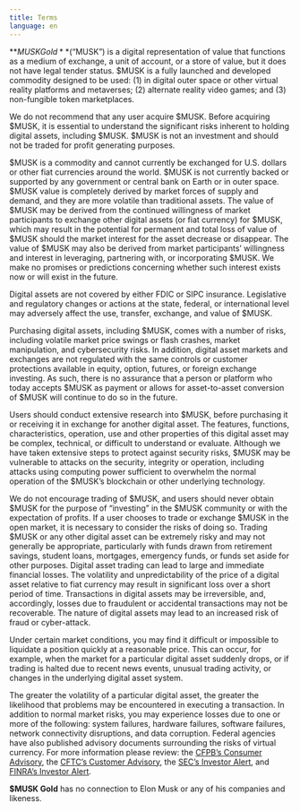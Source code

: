 ```yaml
---
title: Terms
language: en
---
```

**$MUSK Gold** (“$MUSK”) is a digital representation of value that functions as a medium of exchange, a unit of account, or a store of value, but it does not have legal tender status. $MUSK is a fully launched and developed commodity designed to be used: (1) in digital outer space or other virtual reality platforms and metaverses; (2) alternate reality video games; and (3) non-fungible token marketplaces.

We do not recommend that any user acquire $MUSK. Before acquiring $MUSK, it is essential to understand the significant risks inherent to holding digital assets, including $MUSK. $MUSK is not an investment and should not be traded for profit generating purposes.

$MUSK is a commodity and cannot currently be exchanged for U.S. dollars or other fiat currencies around the world. $MUSK is not currently backed or supported by any government or central bank on Earth or in outer space. $MUSK value is completely derived by market forces of supply and demand, and they are more volatile than traditional assets. The value of $MUSK may be derived from the continued willingness of market participants to exchange other digital assets (or fiat currency) for $MUSK, which may result in the potential for permanent and total loss of value of $MUSK should the market interest for the asset decrease or disappear. The value of $MUSK may also be derived from market participants’ willingness and interest in leveraging, partnering with, or incorporating $MUSK. We make no promises or predictions concerning whether such interest exists now or will exist in the future.

Digital assets are not covered by either FDIC or SIPC insurance. Legislative and regulatory changes or actions at the state, federal, or international level may adversely affect the use, transfer, exchange, and value of $MUSK.

Purchasing digital assets, including $MUSK, comes with a number of risks, including volatile market price swings or flash crashes, market manipulation, and cybersecurity risks. In addition, digital asset markets and exchanges are not regulated with the same controls or customer protections available in equity, option, futures, or foreign exchange investing. As such, there is no assurance that a person or platform who today accepts $MUSK as payment or allows for asset-to-asset conversion of $MUSK will continue to do so in the future.

Users should conduct extensive research into $MUSK, before purchasing it or receiving it in exchange for another digital asset. The features, functions, characteristics, operation, use and other properties of this digital asset may be complex, technical, or difficult to understand or evaluate. Although we have taken extensive steps to protect against security risks, $MUSK may be vulnerable to attacks on the security, integrity or operation, including attacks using computing power sufficient to overwhelm the normal operation of the $MUSK’s blockchain or other underlying technology.

We do not encourage trading of $MUSK, and users should never obtain $MUSK for the purpose of “investing” in the $MUSK community or with the expectation of profits. If a user chooses to trade or exchange $MUSK in the open market, it is necessary to consider the risks of doing so. Trading $MUSK or any other digital asset can be extremely risky and may not generally be appropriate, particularly with funds drawn from retirement savings, student loans, mortgages, emergency funds, or funds set aside for other purposes. Digital asset trading can lead to large and immediate financial losses. The volatility and unpredictability of the price of a digital asset relative to fiat currency may result in significant loss over a short period of time. Transactions in digital assets may be irreversible, and, accordingly, losses due to fraudulent or accidental transactions may not be recoverable. The nature of digital assets may lead to an increased risk of fraud or cyber-attack.

Under certain market conditions, you may find it difficult or impossible to liquidate a position quickly at a reasonable price. This can occur, for example, when the market for a particular digital asset suddenly drops, or if trading is halted due to recent news events, unusual trading activity, or changes in the underlying digital asset system.

The greater the volatility of a particular digital asset, the greater the likelihood that problems may be encountered in executing a transaction. In addition to normal market risks, you may experience losses due to one or more of the following: system failures, hardware failures, software failures, network connectivity disruptions, and data corruption. Federal agencies have also published advisory documents surrounding the risks of virtual currency. For more information please review: the [CFPB’s Consumer Advisory](https://files.consumerfinance.gov/f/201408_cfpb_consumer-advisory_virtual-currencies.pdf), the [CFTC’s Customer Advisory](https://www.cftc.gov/sites/default/files/2019-12/customeradvisory_urvct121517.pdf), the [SEC’s Investor Alert](https://www.sec.gov/oiea/investor-alerts-bulletins/investoralertsia_bitcoin.html), and [FINRA’s Investor Alert](https://www.finra.org/investors/alerts/bitcoin-more-bit-risky).

**$MUSK Gold** has no connection to Elon Musk or any of his companies and likeness.

